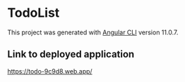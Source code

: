 # TodoList

This project was generated with [Angular CLI](https://github.com/angular/angular-cli) version 11.0.7.

## Link to deployed application
https://todo-9c9d8.web.app/






